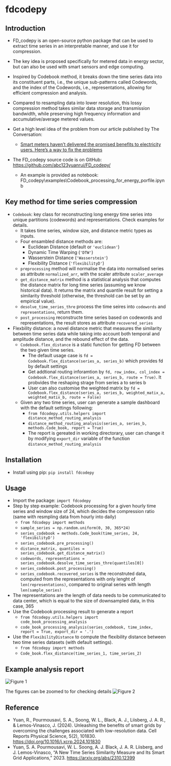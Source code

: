 # fdcodepy

## Introduction

- FD_codepy is an open-source python package that can be used to extract time series in an interpretable manner, and use it for compression.
- The key idea is proposed specifically for metered data in energy sector, but can also be used with smart sensors and edge computing.
- Inspired by Codebook method, it breaks down the time series data into its constituent parts, i.e., the unique sub-patterns called Codewords, and the index of the Codewords, i.e., representations, allowing for efficient compression and analysis.
- Compared to resampling data into lower resolution, this lossy compression method takes similar data storage and transmission bandwidth, while preserving high frequency information and accumulative/average metered values.

- Get a high level idea of the problem from our article published by The Conversation:
  - [Smart meters haven’t delivered the promised benefits to electricity users. Here’s a way to fix the problems](https://theconversation.com/smart-meters-havent-delivered-the-promised-benefits-to-electricity-users-heres-a-way-to-fix-the-problems-225346#:~:text=Grid%20modernisation%20and%20smart%20meters,time%20isn't%20being%20provided)
- The FD_codepy source code is on GitHub: https://github.com/abc123yuanrui/FD_codepy/

  - An example is provided as notebook: FD_codepy\examples\Codebook_processing_for_energy_porfile.ipynb

## Key method for time series compression

- `Codebook`: key class for reconstructing long energy time series into unique partitions (codewords) and representations. Check examples for details.
  - It takes time series, window size, and distance metric types as inputs.
  - Four ensambled distance methods are:
    - Euclidean Distance (default or `'euclidean'`)
    - Dynamic Time Warping (`'DTW'`)
    - Wasserstein Distance (`'Wasserstein'`)
    - Flexibility Distance (`'flexibilityD'`)
  - `preprocessing` method will normalise the data into normalised series as attribute `normalized_arr`, with the scaler attribute `scaler_average`
  - `get_distance_matrix` method is a statistical analysis that computes the distance matrix for long time series (assuming we know historical data). It returns the matrix and quantile result for setting a similarity threshold (otherwise, the threshold can be set by an empirical value).
  - `desolve_time_series_thre` process the time seires into `codewords` and `representations`, return them.
  - `post_processing` reconstructe time series based on codewords and representations, the result stores as attribute `recovered_series`
- Flexbility distance: a novel distance metric that measures the similarity between time series data while taking into account both temporal and amplitude distance, and the rebound effect of the data.
  - `Codebook.flex_distance` is a static function for getting FD between the two given time series.
    - The default usage case is `fd = Codebook.flex_distance(series_a, series_b)` which provides fd by default settings
    - Get addtional routing inforamtion by `fd, row_index, col_index = Codebook.flex_distance(series_a, series_b, route = True)`. It probvides the reshaping strage from series a to series b
    - User can also customise the weighted matrix by `fd = Codebook.flex_distance(series_a, series_b, weighted_matix_a, weighted_matix_b, route = False)`
  - Given any two time series, user can generate a sample dashboard with the default settings following:
    - `from fdcodepy.utils.helpers import distance_method_routing_analysis`
    - `distance_method_routing_analysis(series_a, series_b, methods.Code_book, report = True)`
    - The report is gereated in working directorary, user can change it by modifying `export_dir` variable of the function `distance_method_routing_analysis`

## Installation

- Install using pip: `pip install fdcodepy`

## Usage

- Import the package: `import fdcodepy`
- Step by step example: Codebook processing for a given hourly time series and window size of 24, which decides the compression ratio (same with resmpling data from hourly into daily)
  - `from fdcodepy import methods`
  - `sample_series = np.random.uniform(0, 30, 365*24)`
  - `series_codebook = methods.Code_book(time_series, 24, 'flexibilityD')`
  - `series_codebook.pre_processing()`
  - `distance_matrix, quantiles = series_codebook.get_distance_matrix()`
  - `codewords, representations = series_codebook.desolve_time_series_thre(quantiles[0])`
  - `series_codebook.post_processing()`
  - `series_codebook.recovered_series` is the reconstruted data, computed from the representations with only lenght of `len(representations)`, compared to original series with length `len(sample_series)`
- The representations are the length of data needs to be communicated to data center, which is equal to the size of downsampled data, in this case, 365
- Use the Codebook processing result to generate a report
  - `from fdcodepy.utils.helpers import code_book_processing_analysis`
  - `code_book_processing_analysis(series_codebook, time_index, report = True, export_dir = '.')`
- Use the `FlexibilityDistance` to compute the flexibility distance between two time series datasets (with default settings).
  - `from fdcodepy import methods`
  - `Code_book.flex_distance(time_series_1, time_series_2)`

## Example analysis report

![Figure 1](https://github.com/abc123yuanrui/CompressionMethodsForSmartGridApplicatins/blob/main/examples/figs/report_demo.png?raw=true)

The figures can be zoomed to for checking details
![Figure 2](https://github.com/abc123yuanrui/CompressionMethodsForSmartGridApplicatins/blob/main/examples/figs/report_zoom_demo.png?raw=true)

## Reference

- Yuan, R., Pourmousavi, S. A., Soong, W. L., Black, A. J., Liisberg, J. A. R., & Lemos-Vinasco, J. (2024). Unleashing the benefits of smart grids by overcoming the challenges associated with low-resolution data. Cell Reports Physical Science, 5(2), 101830. https://doi.org/10.1016/j.xcrp.2024.101830
- Yuan, S. A. Pourmousavi, W. L. Soong, A. J. Black, J. A. R. Liisberg, and J. Lemos-Vinasco, “A
New Time Series Similarity Measure and Its Smart Grid Applications,” 2023. https://arxiv.org/abs/2310.12399
